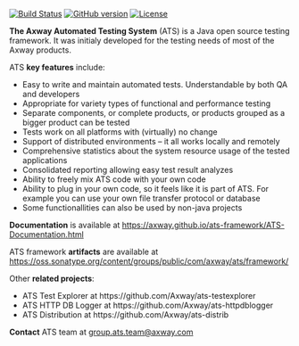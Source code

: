 [![Build Status](https://travis-ci.org/Axway/ats-framework.svg?branch=master)](https://travis-ci.org/Axway/ats-framework)
[![GitHub version](https://badge.fury.io/gh/Axway%2Fats-framework.svg)](https://badge.fury.io/gh/Axway%2Fats-framework)
[![License](https://img.shields.io/badge/License-Apache%202.0-blue.svg)](https://opensource.org/licenses/Apache-2.0)

**The Axway Automated Testing System** (ATS) is a Java open source testing framework. It was initialy developed for the testing needs of most of the Axway products.

ATS **key features** include:
<ul>
  <li>Easy to write and maintain automated tests. Understandable by both QA and developers</li>
  <li>Appropriate for variety types of functional and performance testing</li>
  <li>Separate components, or complete products, or products grouped as a bigger product can be tested</li>
  <li>Tests work on all platforms with (virtually) no change</li>
  <li>Support of distributed environments – it all works locally and remotely</li>
  <li>Comprehensive statistics about the system resource usage of the tested applications</li>
  <li>Consolidated reporting allowing easy test result analyzes</li>
  <li>Ability to freely mix ATS code with your own code</li>
  <li>Ability to plug in your own code, so it feels like it is part of ATS. For example you can use your own file transfer protocol or database</li>
  <li>Some functionallities can also be used by non-java projects</li>
</ul>

**Documentation** is available at https://axway.github.io/ats-framework/ATS-Documentation.html

ATS framework **artifacts** are available at https://oss.sonatype.org/content/groups/public/com/axway/ats/framework/

Other **related projects**:
<ul>
  <li>ATS Test Explorer at https://github.com/Axway/ats-testexplorer</li>
  <li>ATS HTTP DB Logger at https://github.com/Axway/ats-httpdblogger</li>
  <li>ATS Distribution at https://github.com/Axway/ats-distrib</li>
</ul>

**Contact** ATS team at group.ats.team@axway.com
